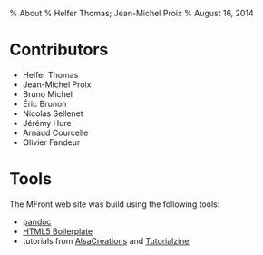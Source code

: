 % About
% Helfer Thomas; Jean-Michel Proix
% August 16, 2014

# Contributors

- Helfer Thomas
- Jean-Michel Proix
- Bruno Michel
- Éric Brunon
- Nicolas Sellenet
- Jérémy Hure
- Arnaud Courcelle
- Olivier Fandeur

# Tools

The MFront web site was build using the following tools:

- [pandoc](http://johnmacfarlane.net/pandoc/index.html)
- [HTML5 Boilerplate](http://html5boilerplate.com)
- tutorials from [AlsaCreations](http://www.alsacreations.com) and
  [Tutorialzine](http://tutorialzine.com)

<!-- Local IspellDict: english -->

